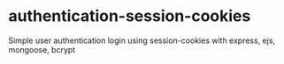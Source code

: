 # authentication-session-cookies
Simple user authentication login using session-cookies with express, ejs, mongoose, bcrypt
